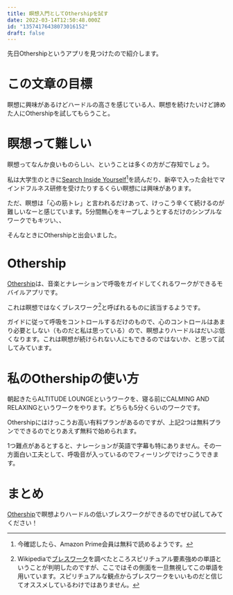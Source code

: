 ```yaml
---
title: 瞑想入門としてOthershipを試す
date: 2022-03-14T12:50:48.000Z
id: "13574176438073016152"
draft: false
---
```

先日Othershipというアプリを見つけたので紹介します。

# この文章の目標

瞑想に興味があるけどハードルの高さを感じている人、瞑想を続けたいけど諦めた人にOthershipを試してもらうこと。

# 瞑想って難しい

瞑想ってなんか良いものらしい、ということは多くの方がご存知でしょう。

私は大学生のときに[Search Inside Yourself](https://www.amazon.co.jp/dp/B01ESTWPYC)[^1]を読んだり、新卒で入った会社でマインドフルネス研修を受けたりするくらい瞑想には興味があります。

ただ、瞑想は「心の筋トレ」と言われるだけあって、けっこう辛くて続けるのが難しいなーと感じています。5分間無心をキープしようとするだけのシンプルなワークでもキツい、、

そんなときにOthershipと出会いました。

# Othership

[Othership](https://www.othership.us/app)は、音楽とナレーションで呼吸をガイドしてくれるワークができるモバイルアプリです。

これは瞑想ではなくブレスワーク[^2]と呼ばれるものに該当するようです。

ガイドに従って呼吸をコントロールするだけのもので、心のコントロールはあまり必要としない（ものだと私は思っている）ので、瞑想よりハードルはだいぶ低くなります。これは瞑想が続けられない人にもできるのではないか、と思って試してみています。

# 私のOthershipの使い方

朝起きたらALTITUDE LOUNGEというワークを、寝る前にCALMING AND RELAXINGというワークをやります。どちらも5分くらいのワークです。

Othershipにはけっこうお高い有料プランがあるのですが、上記2つは無料プランでできるのでとりあえず無料で始められます。

1つ難点があるとすると、ナレーションが英語で字幕も特にありません。その一方面白い工夫として、呼吸音が入っているのでフィーリングでけっこうできます。

# まとめ

[Othership](https://www.othership.us/app)で瞑想よりハードルの低いブレスワークができるのでぜひ試してみてください！

[^1]: 今確認したら、Amazon Prime会員は無料で読めるようです。
[^2]: Wikipediaで[ブレスワーク](https://ja.wikipedia.org/wiki/%E3%83%96%E3%83%AC%E3%82%B9%E3%83%AF%E3%83%BC%E3%82%AF)を調べたところスピリチュアル要素強めの単語ということが判明したのですが、ここではその側面を一旦無視してこの単語を用いています。スピリチュアルな観点からブレスワークをいいものだと信じてオススメしているわけではありません。
